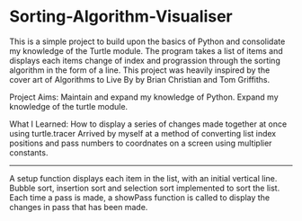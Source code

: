 # Sorting-Algorithm-Visualiser

This is a simple project to build upon the basics of Python and consolidate my knowledge of the Turtle module. The program takes a list of items and displays each items change of index and prograssion through the sorting algorithm in the form of a line. This project was heavily inspired by the cover art of Algorithms to Live By by Brian Christian and Tom Griffiths.

Project Aims:
Maintain and expand my knowledge of Python.
Expand my knowledge of the turtle module.

What I Learned:
How to display a series of changes made together at once using turtle.tracer
Arrived by myself at a method of converting list index positions and pass numbers to coordnates on a screen using multiplier constants.

-------------------------------------------------------

A setup function displays each item in the list, with an initial vertical line.
Bubble sort, insertion sort and selection sort implemented to sort the list.
Each time a pass is made, a showPass function is called to display the changes in pass that has been made.
